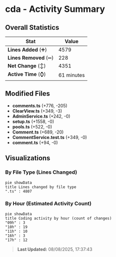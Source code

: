 # cda - Activity Summary 

## Overall Statistics

| Stat                   | Value                                                             |
| ---------------------- | ----------------------------------------------------------------- |
| **Lines Added** (➕)   | 4579                                          |
| **Lines Removed** (➖) | 228                                        |
| **Net Change** (↕)    | 4351                |
| **Active Time** (⌚)   | 61 minutes |


## Modified Files
- **comments.ts** (+776, -205)
- **ClearView.ts** (+349, -3)
- **AdminService.ts** (+242, -0)
- **setup.ts** (+1558, -0)
- **pools.ts** (+522, -0)
- **Comment.ts** (+689, -20)
- **CommentService.test.ts** (+349, -0)
- **comment.ts** (+94, -0)

## Visualizations

### By File Type (Lines Changed)

```mermaid
pie showData
title Lines changed by file type
".ts" : 4807
```

### By Hour (Estimated Activity Count)

```mermaid
pie showData
title Coding activity by hour (count of changes)
"09h" : 3
"10h" : 19
"11h" : 10
"16h" : 3
"17h" : 12
```


> **Last Updated:** 08/08/2025, 17:37:43